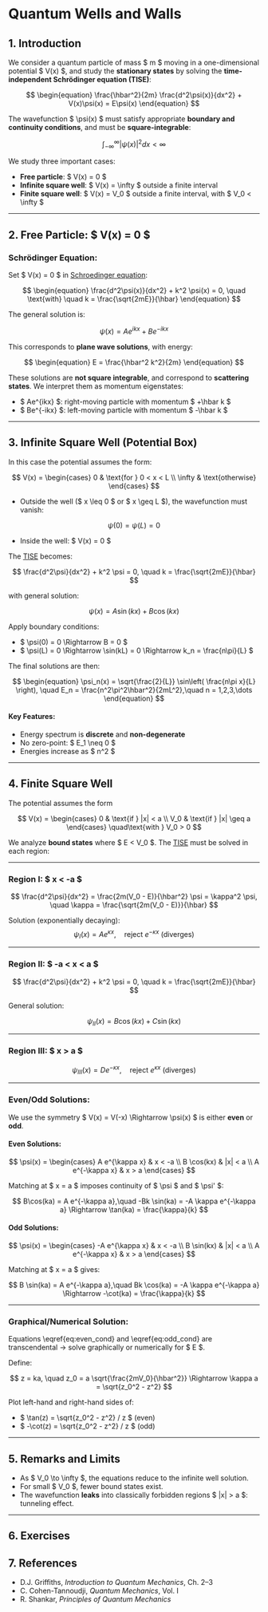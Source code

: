 # Quantum Wells and Walls

## 1. Introduction

We consider a quantum particle of mass $ m $ moving in a one-dimensional potential $ V(x) $, and study the **stationary states** by solving the **time-independent Schrödinger equation (TISE)**:

<a name='eq:schroedinger'></a>

$$
\begin{equation}
\frac{\hbar^2}{2m} \frac{d^2\psi(x)}{dx^2} + V(x)\psi(x) = E\psi(x)
\end{equation}
$$

The wavefunction $ \psi(x) $ must satisfy appropriate **boundary and continuity conditions**, and must be **square-integrable**:

$$
\int_{-\infty}^{\infty} |\psi(x)|^2 dx < \infty
$$

We study three important cases:

- **Free particle**: $ V(x) = 0 $
- **Infinite square well**: $ V(x) = \infty $ outside a finite interval
- **Finite square well**: $ V(x) = V_0 $ outside a finite interval, with $ V_0 < \infty $

---

## 2. Free Particle: $ V(x) = 0 $

### Schrödinger Equation:

Set $ V(x) = 0 $ in [Schroedinger equation](#eq:schroedinger):
<a name='eq:free_particle_eq'></a>

$$
\begin{equation}
\frac{d^2\psi(x)}{dx^2} + k^2 \psi(x) = 0,
\quad \text{with} \quad k = \frac{\sqrt{2mE}}{\hbar}
\end{equation}
$$

The general solution is:

$$
\psi(x) = Ae^{ikx} + Be^{-ikx}
$$

This corresponds to **plane wave solutions**, with energy:

$$
\begin{equation}
E = \frac{\hbar^2 k^2}{2m}
\end{equation}
$$

These solutions are **not square integrable**, and correspond to **scattering states**. We interpret them as momentum eigenstates:
- $ Ae^{ikx} $: right-moving particle with momentum $ +\hbar k $
- $ Be^{-ikx} $: left-moving particle with momentum $ -\hbar k $

---

## 3. Infinite Square Well (Potential Box)

In this case the potential assumes the form:
<a name='eq:inf_well_V'></a>

$$
V(x) = \begin{cases}
0 & \text{for } 0 < x < L \\
\infty & \text{otherwise}
\end{cases}
$$

- Outside the well ($ x \leq 0 $ or $ x \geq L $), the wavefunction must vanish:
<a name ='eq:inf_well_BC'></a>

$$
\psi(0) = \psi(L) = 0
$$

- Inside the well: $ V(x) = 0 $

The [TISE](#eq:schroedinger) becomes:

$$
\frac{d^2\psi}{dx^2} + k^2 \psi = 0,
\quad k = \frac{\sqrt{2mE}}{\hbar}
$$

with general solution:

$$
\psi(x) = A\sin(kx) + B\cos(kx)
$$

Apply boundary conditions:
- $ \psi(0) = 0 \Rightarrow B = 0 $
- $ \psi(L) = 0 \Rightarrow \sin(kL) = 0 \Rightarrow k_n = \frac{n\pi}{L} $

The final solutions are then:
<a name='eq:inf_well_solution'></a>

$$
\begin{equation}
\psi_n(x) = \sqrt{\frac{2}{L}} \sin\left( \frac{n\pi x}{L} \right), \quad
E_n = \frac{n^2\pi^2\hbar^2}{2mL^2},\quad n = 1,2,3,\dots
\end{equation}
$$

#### Key Features:
- Energy spectrum is **discrete** and **non-degenerate**
- No zero-point: $ E_1 \neq 0 $
- Energies increase as $ n^2 $

---

## 4. Finite Square Well
The potential assumes the form
<a name='eq:finite_well_V'></a>

$$
V(x) = \begin{cases}
0 & \text{if } |x| < a \\
V_0 & \text{if } |x| \geq a
\end{cases}
\quad\text{with } V_0 > 0
$$

We analyze **bound states** where $ E < V_0 $. The [TISE](#eq:schroedinger) must be solved in each region:

---

### Region I: $ x < -a $

$$
\frac{d^2\psi}{dx^2} = \frac{2m(V_0 - E)}{\hbar^2} \psi = \kappa^2 \psi,
\quad \kappa = \frac{\sqrt{2m(V_0 - E)}}{\hbar}
$$

Solution (exponentially decaying):
$$
\psi_I(x) = Ae^{\kappa x}, \quad \text{reject } e^{-\kappa x} \text{ (diverges)}
$$

---

### Region II: $ -a < x < a $

$$
\frac{d^2\psi}{dx^2} + k^2 \psi = 0,
\quad k = \frac{\sqrt{2mE}}{\hbar}
$$

General solution:

$$
\psi_{II}(x) = B\cos(kx) + C\sin(kx)
$$

---

### Region III: $ x > a $

$$
\psi_{III}(x) = De^{-\kappa x}, \quad \text{reject } e^{\kappa x} \text{ (diverges)}
$$

---

### Even/Odd Solutions:

We use the symmetry $ V(x) = V(-x) \Rightarrow \psi(x) $ is either **even** or **odd**.

#### Even Solutions:

$$
\psi(x) = \begin{cases}
A e^{\kappa x} & x < -a \\
B \cos(kx) & |x| < a \\
A e^{-\kappa x} & x > a
\end{cases}
$$

Matching at $ x = a $ imposes continuity of $ \psi $ and $ \psi' $:

<a name='eq_even_odd'></a>

$$
B\cos(ka) = A e^{-\kappa a},\quad -Bk \sin(ka) = -A \kappa e^{-\kappa a}
\Rightarrow \tan(ka) = \frac{\kappa}{k}
$$

#### Odd Solutions:

$$
\psi(x) = \begin{cases}
-A e^{\kappa x} & x < -a \\
B \sin(kx) & |x| < a \\
A e^{-\kappa x} & x > a
\end{cases}
$$

Matching at $ x = a $ gives:

<a name='eq:odd_cond'></a>

$$
B \sin(ka) = A e^{-\kappa a},\quad Bk \cos(ka) = -A \kappa e^{-\kappa a}
\Rightarrow -\cot(ka) = \frac{\kappa}{k}
$$

---

### Graphical/Numerical Solution:

Equations \eqref{eq:even_cond} and \eqref{eq:odd_cond} are transcendental → solve graphically or numerically for $ E $.

Define:

$$
z = ka, \quad z_0 = a \sqrt{\frac{2mV_0}{\hbar^2}} \Rightarrow \kappa a = \sqrt{z_0^2 - z^2}
$$

Plot left-hand and right-hand sides of:
- $ \tan(z) = \sqrt{z_0^2 - z^2} / z $ (even)
- $ -\cot(z) = \sqrt{z_0^2 - z^2} / z $ (odd)

---

## 5. Remarks and Limits

- As $ V_0 \to \infty $, the equations reduce to the infinite well solution.
- For small $ V_0 $, fewer bound states exist.
- The wavefunction **leaks** into classically forbidden regions $ |x| > a $: tunneling effect.

---

## 6. Exercises

## 7. References

- D.J. Griffiths, *Introduction to Quantum Mechanics*, Ch. 2–3
- C. Cohen-Tannoudji, *Quantum Mechanics*, Vol. I
- R. Shankar, *Principles of Quantum Mechanics*

